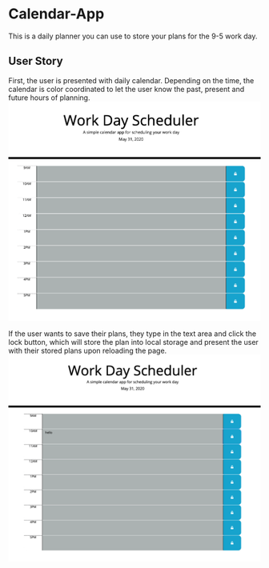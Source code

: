 # Calendar-App

This is a daily planner you can use to store your plans for the 9-5 work day.

## User Story

First, the user is presented with daily calendar. Depending on the time, the calendar is color coordinated to let the user know the past, present and future hours of planning. 
![daily planner photo](/Assets/Calendar-1.png)

If the user wants to save their plans, they type in the text area and click the lock button, which will store the plan into local storage and present the user with their stored plans upon reloading the page.
![stored plans in daily planner photo](/Assets/Calendar-2.png)

